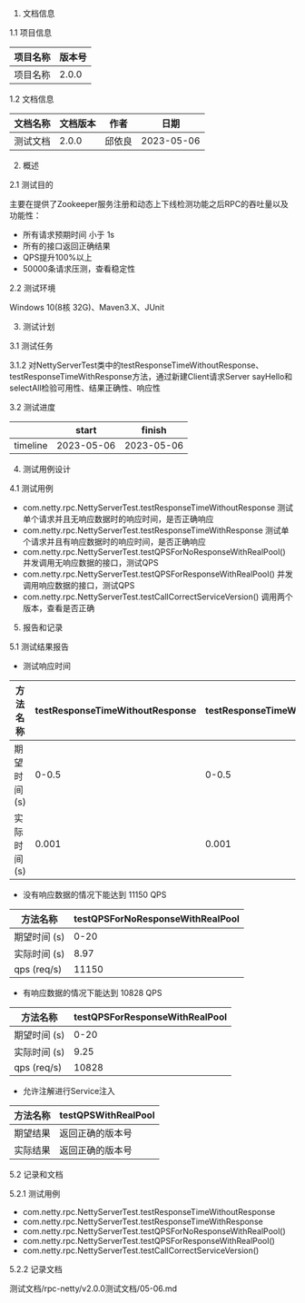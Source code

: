 1. 文档信息

1.1 项目信息

|项目名称| 版本号 |
|---|--|
|项目名称| 2.0.0 |


1.2 文档信息

|文档名称| 文档版本  | 作者  | 日期         |
|---|-------|-----|------------|
|测试文档| 2.0.0 | 邱依良 | 2023-05-06 |


2. 概述

2.1 测试目的

主要在提供了Zookeeper服务注册和动态上下线检测功能之后RPC的吞吐量以及功能性：
- 所有请求预期时间 小于 1s
- 所有的接口返回正确结果
- QPS提升100%以上
- 50000条请求压测，查看稳定性

2.2 测试环境

Windows 10(8核 32G)、Maven3.X、JUnit


3. 测试计划

3.1 测试任务


3.1.2 对NettyServerTest类中的testResponseTimeWithoutResponse、testResponseTimeWithResponse方法，通过新建Client请求Server
sayHello和selectAll检验可用性、结果正确性、响应性

3.2 测试进度

|          | start      | finish     |
|----------|------------|------------|
| timeline | 2023-05-06 | 2023-05-06 |

4. 测试用例设计

4.1 测试用例
- com.netty.rpc.NettyServerTest.testResponseTimeWithoutResponse 测试单个请求并且无响应数据时的响应时间，是否正确响应
- com.netty.rpc.NettyServerTest.testResponseTimeWithResponse 测试单个请求并且有响应数据时的响应时间，是否正确响应
- com.netty.rpc.NettyServerTest.testQPSForNoResponseWithRealPool() 并发调用无响应数据的接口，测试QPS
- com.netty.rpc.NettyServerTest.testQPSForResponseWithRealPool() 并发调用响应数据的接口，测试QPS
- com.netty.rpc.NettyServerTest.testCallCorrectServiceVersion() 调用两个版本，查看是否正确

5. 报告和记录

5.1 测试结果报告

- 测试响应时间

| 方法名称        | testResponseTimeWithoutResponse | testResponseTimeWithResponse | 
|-------------|---------------------------------|------------------------------|
| 期望时间 (s)    | 0-0.5                           | 0-0.5                        |
| 实际时间 (s)    | 0.001                           | 0.001                        | 


- 没有响应数据的情况下能达到 11150 QPS

| 方法名称        | testQPSForNoResponseWithRealPool |
|-------------|----------------------------------|
| 期望时间 (s)    | 0-20                             |
| 实际时间 (s)    | 8.97                             |
| qps (req/s)       | 11150                            |

- 有响应数据的情况下能达到 10828 QPS

| 方法名称        | testQPSForResponseWithRealPool |
|-------------|--------------------------------|
| 期望时间 (s)    | 0-20                           |
| 实际时间 (s)    | 9.25                           |
| qps (req/s)       | 10828                           |

- 允许注解进行Service注入

| 方法名称        | testQPSWithRealPool |
|-------------|---------------------|
| 期望结果        | 返回正确的版本号            |
| 实际结果        | 返回正确的版本号            |


5.2 记录和文档

5.2.1 测试用例

- com.netty.rpc.NettyServerTest.testResponseTimeWithoutResponse 
- com.netty.rpc.NettyServerTest.testResponseTimeWithResponse 
- com.netty.rpc.NettyServerTest.testQPSForNoResponseWithRealPool() 
- com.netty.rpc.NettyServerTest.testQPSForResponseWithRealPool() 
- com.netty.rpc.NettyServerTest.testCallCorrectServiceVersion() 

5.2.2 记录文档

测试文档/rpc-netty/v2.0.0测试文档/05-06.md


